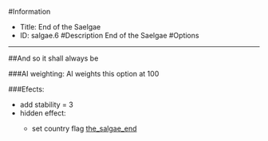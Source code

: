 #Information
 - Title: End of the Saelgae
 - ID: salgae.6
#Description
End of the Saelgae
#Options

___
##And so it shall always be

###AI weighting:
AI weights this option at 100


###Efects:<ul><li>add stability = 3</li><li>hidden effect:</li><ul><li>set country flag [the_salgae_end](../flags/the_salgae_end.md)</li></ul></ul>
